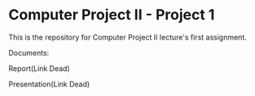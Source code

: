 # Computer Project II - Project 1

This is the repository for Computer Project II lecture's first assignment.

Documents:

Report(Link Dead)

Presentation(Link Dead)
